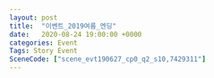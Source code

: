 ```yaml
---
layout: post
title:  "이벤트_2019여름_엔딩"
date:   2020-08-24 19:00:00 +0000
categories: Event
Tags: Story Event
SceneCode: ["scene_evt190627_cp0_q2_s10,7429311"]
---
```

